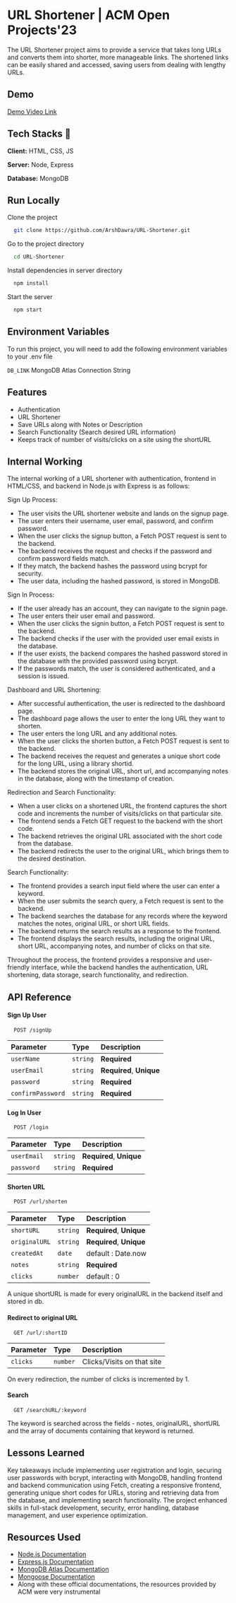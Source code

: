 
# URL Shortener | ACM Open Projects'23

The URL Shortener project aims to provide a service that takes long URLs and converts them into shorter, more manageable links. The shortened links can be easily shared and accessed, saving users from dealing with lengthy URLs.


## Demo
[Demo Video Link](https://youtu.be/n_0rXS61uNY)

## Tech Stacks 🚀

**Client:** HTML, CSS, JS

**Server:** Node, Express

**Database:** MongoDB

## Run Locally

Clone the project

```bash
  git clone https://github.com/ArshDawra/URL-Shortener.git

```

Go to the project directory

```bash
  cd URL-Shortener
```

Install dependencies in server directory

```bash
  npm install
```

Start the server

```bash
  npm start
```


## Environment Variables

To run this project, you will need to add the following environment variables to your .env file

`DB_LINK` MongoDB Atlas Connection String



## Features

- Authentication
- URL Shortener
- Save URLs along with Notes or Description
- Search Functionality (Search desired URL information)
- Keeps track of number of visits/clicks on a site using the shortURL



## Internal Working
The internal working of a URL shortener with authentication, frontend in HTML/CSS, and backend in Node.js with Express is as follows:

Sign Up Process:
   - The user visits the URL shortener website and lands on the signup page.
   - The user enters their username, user email, password, and confirm password.
   - When the user clicks the signup button, a Fetch POST request is sent to the backend.
   - The backend receives the request and checks if the password and confirm password fields match.
   - If they match, the backend hashes the password using bcrypt for security.
   - The user data, including the hashed password, is stored in MongoDB.

Sign In Process:
   - If the user already has an account, they can navigate to the signin page.
   - The user enters their user email and password.
   - When the user clicks the signin button, a Fetch POST request is sent to the backend.
   - The backend checks if the user with the provided user email exists in the database.
   - If the user exists, the backend compares the hashed password stored in the database with the provided password using bcrypt.
   - If the passwords match, the user is considered authenticated, and a session is issued.

Dashboard and URL Shortening:
   - After successful authentication, the user is redirected to the dashboard page.
   - The dashboard page allows the user to enter the long URL they want to shorten.
   - The user enters the long URL and any additional notes.
   - When the user clicks the shorten button, a Fetch POST request is sent to the backend.
   - The backend receives the request and generates a unique short code for the long URL, using a library shortid.
   - The backend stores the original URL, short url, and accompanying notes in the database, along with the timestamp of creation.

Redirection and Search Functionality:
   - When a user clicks on a shortened URL, the frontend captures the short code and increments the number of visits/clicks on that particular site.
   - The frontend sends a Fetch GET request to the backend with the short code.
   - The backend retrieves the original URL associated with the short code from the database.
   - The backend redirects the user to the original URL, which brings them to the desired destination.

Search Functionality:
   - The frontend provides a search input field where the user can enter a keyword.
   - When the user submits the search query, a Fetch request is sent to the backend.
   - The backend searches the database for any records where the keyword matches the notes, original URL, or short URL fields.
   - The backend returns the search results as a response to the frontend.
   - The frontend displays the search results, including the original URL, short URL, accompanying notes, and number of clicks on that site.

Throughout the process, the frontend provides a responsive and user-friendly interface, while the backend handles the authentication, URL shortening, data storage, search functionality, and redirection.


## API Reference

#### Sign Up User

```http
  POST /signUp
```

| Parameter | Type     | Description                       |
| :-------- | :------- | :-------------------------------- |
| `userName`      | `string` | **Required**|
| `userEmail`      | `string` | **Required**, **Unique**|
| `password`      | `string` | **Required**|
| `confirmPassword`      | `string` | **Required**|


#### Log In User

```http
  POST /login
```

| Parameter | Type     | Description                       |
| :-------- | :------- | :-------------------------------- |
| `userEmail`      | `string` | **Required**, **Unique**|
| `password`      | `string` | **Required**|

#### Shorten URL
```http
  POST /url/shorten
```

| Parameter | Type     | Description                       |
| :-------- | :------- | :-------------------------------- |
| `shortURL`      | `string` | **Required**, **Unique**|
| `originalURL`      | `string` | **Required**, **Unique**|
| `createdAt`      | `date` | default : Date.now|
| `notes`      | `string` | **Required**|
| `clicks`      | `number` | default : 0|

A unique shortURL is made for every originalURL in the backend itself and stored in db.

#### Redirect to original URL
```http
  GET /url/:shortID
```

| Parameter | Type     | Description                       |
| :-------- | :------- | :-------------------------------- |
| `clicks`      | `number` | Clicks/Visits on that site|

On every redirection, the number of clicks is incremented by 1.

#### Search
```http
  GET /searchURL/:keyword
```
The keyword is searched across the fields - notes, originalURL, shortURL and the array of documents containing that keyword is returned.

## Lessons Learned

Key takeaways include implementing user registration and login, securing user passwords with bcrypt, interacting with MongoDB, handling frontend and backend communication using Fetch, creating a responsive frontend, generating unique short codes for URLs, storing and retrieving data from the database, and implementing search functionality. The project enhanced skills in full-stack development, security, error handling, database management, and user experience optimization.


## Resources Used

 - [Node.js Documentation](https://nodejs.org/en/docs)
 - [Express.js Documentation](https://expressjs.com/)
 - [MongoDB Atlas Documentation](https://www.mongodb.com/docs/atlas/)
 - [Mongoose Documentation](https://mongoosejs.com/docs/)
 - Along with these official documentations, the resources provided by ACM were very instrumental



